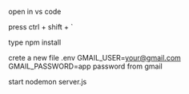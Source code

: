 open in vs code

press ctrl + shift + `

type npm install


crete a new file .env 
GMAIL_USER=your@gmail.com
GMAIL_PASSWORD=app password from gmail

start nodemon server.js


